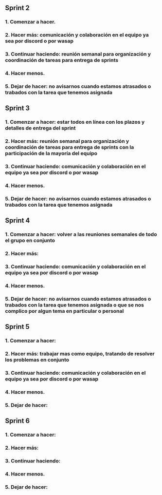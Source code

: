 ## Sprint 2

### 1. Comenzar a hacer.

### 2. Hacer más: comunicación y colaboración en el equipo ya sea por discord o por wasap

### 3. Continuar haciendo: reunión semanal para organización y coordinación de tareas para entrega de sprints 

### 4. Hacer menos.

### 5. Dejar de hacer: no avisarnos cuando estamos atrasados o trabados con la tarea que tenemos asignada


## Sprint 3

### 1. Comenzar a hacer: estar todos en línea con los plazos y detalles de entrega del sprint 

### 2. Hacer más: reunión semanal para organización y coordinación de tareas para entrega de sprints con la participación de la mayoría del equipo

### 3. Continuar haciendo: comunicación y colaboración en el equipo ya sea por discord o por wasap

### 4. Hacer menos.

### 5. Dejar de hacer: no avisarnos cuando estamos atrasados o trabados con la tarea que tenemos asignada


## Sprint 4

### 1. Comenzar a hacer: volver a las reuniones semanales de todo el grupo en conjunto 

### 2. Hacer más: 

### 3. Continuar haciendo: comunicación y colaboración en el equipo ya sea por discord o por wasap

### 4. Hacer menos.

### 5. Dejar de hacer: no avisarnos cuando estamos atrasados o trabados con la tarea que tenemos asignada o que se nos complico por algun tema en particular o personal

## Sprint 5

### 1. Comenzar a hacer:  

### 2. Hacer más: trabajar mas como equipo, tratando de resolver los problemas en conjunto 

### 3. Continuar haciendo: comunicación y colaboración en el equipo ya sea por discord o por wasap

### 4. Hacer menos.

### 5. Dejar de hacer: 


## Sprint 6

### 1. Comenzar a hacer:  

### 2. Hacer más: 

### 3. Continuar haciendo: 

### 4. Hacer menos.

### 5. Dejar de hacer: 